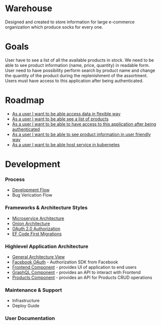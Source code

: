 # Warehouse

Designed and created to store information for large e-commerce organization which produce socks for every one.

# Goals

User have to see a list of all the available products in stock. 
We need to be able to see product information (name, price, quantity) in readable form.
User need to have possibility perform search by product name and change the quantity of the product during the replenishment of the assortment. Users must have access to this application after being authenticated.

# Roadmap

* [As a user I want to be able access data in flexible way](https://github.com/khdevnet/warehouse/milestone/1)
* [As a user I want to be able see a list of products](https://github.com/khdevnet/warehouse-products/milestone/1)
* [As a user I want to be able to have access to this application after being authenticated](https://github.com/khdevnet/warehouse/milestone/3)
* [As a user I want to be able to see product information in user friendly way](https://github.com/khdevnet/warehouse/milestone/4)
* [As a user I want to be able host service in kubernetes](https://github.com/khdevnet/warehouse/milestone/5)

# Development
### Process
  * [Development Flow](https://github.com/khdevnet/warehouse/wiki/Development-Task-Flow)
  * Bug Verication Flow
  
### Frameworks & Architecture Styles
  * [Microservice Architecture](https://martinfowler.com/articles/microservices.html)
  * [Onion Architecture](https://dzone.com/articles/onion-architecture-is-interesting)
  * [OAuth 2.0 Authorization](https://tools.ietf.org/html/rfc6749)
  * [EF Code First Migrations](https://msdn.microsoft.com/en-us/library/jj591621(v=vs.113).aspx)
  
### Highlevel Application Architecture
  * [General Architecture View](https://github.com/khdevnet/warehouse/wiki/General-Architecture-View)
  * [Facebook OAuth](https://developers.facebook.com/docs/javascript) - Authorization SDK from Facebook
  * [Frontend Component](https://github.com/khdevnet/warehouse-frontend) - provides UI of application to end users
  * [GraphQL Component](https://github.com/khdevnet/warehouse-graphql) - provides an API to interact with Frontend
  * [Products Component](https://github.com/khdevnet/warehouse-products) - provides an API for Products CRUD operations
  
### Maintenance & Support
  * Infrastructure
  * Deploy Guide
  
### User Documentation
